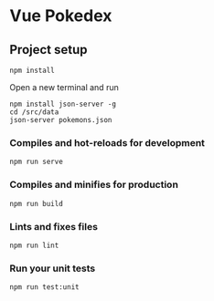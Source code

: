 # Vue Pokedex

## Project setup
```
npm install
```

Open a new terminal and run

```
npm install json-server -g
cd /src/data
json-server pokemons.json
```

### Compiles and hot-reloads for development
```
npm run serve
```

### Compiles and minifies for production
```
npm run build
```

### Lints and fixes files
```
npm run lint
```

### Run your unit tests
```
npm run test:unit
```
